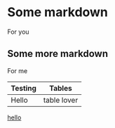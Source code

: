# Some markdown

For you

## Some more markdown

For me

Testing | Tables
-- | --
Hello | table lover

[hello](face)

